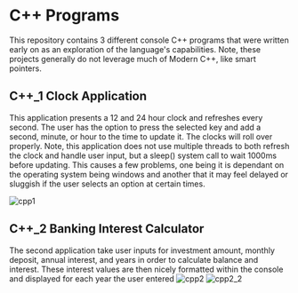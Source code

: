 # C++ Programs
This repository contains 3 different console C++ programs that were written early on as an exploration of the language's capabilities. Note, these projects generally do not leverage much of Modern C++, like smart pointers.
## C++_1 Clock Application
This application presents a 12 and 24 hour clock and refreshes every second. The user has the option to press the selected key and add a second, minute, or hour to the time to update it. The clocks will roll over properly. Note, this application does not use multiple threads to both refresh the clock and handle user input, but a sleep() system call to wait 1000ms before updating. This causes a few problems, one being it is dependant on the operating system being windows and another that it may feel delayed or sluggish if the user selects an option at certain times.

![cpp1](https://github.com/Mujanov3737/Cpp-Programs/assets/75598761/8f6abc41-ca1c-4393-afa6-284772a79d87)
## C++_2 Banking Interest Calculator
The second application take user inputs for investment amount, monthly deposit, annual interest, and years in order to calculate balance and interest. These interest values are then nicely formatted within the console and displayed for each year the user entered
![cpp2](https://github.com/Mujanov3737/Cpp-Programs/assets/75598761/c7d9712e-00b4-4d2a-9ab3-bd2b7e7c30f8)
![cpp2_2](https://github.com/Mujanov3737/Cpp-Programs/assets/75598761/d70b0eba-2c9d-45be-a275-5406e66dec93)

##
